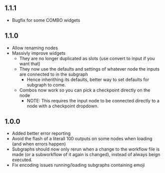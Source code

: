 ## 1.1.1
* Bugfix for some COMBO widgets

## 1.1.0

* Allow renaming nodes
* Massivly improve widgets
    * They are no longer duplicated as slots (use convert to input if you want that)
    * They now use the defaults and settings of whatever node the inputs are connected to in the subgraph   
        * Hence inherithing its defaults, better way to set defaults for subgraph to come.
    * Combos now work so you can pick a checkpoint directly on the node
        * NOTE: This requires the input node to be connected directly to a node with a checkpoint dropdown.


## 1.0.0

* Added better error reporting
* Avoid the flash of a literall 100 outputs on some nodes when loading (and when errors happen)
* Subgraphs should now only rerun when a change to the workflow file is made (or a subworkflow of it again is changed), instead of always beign executed.
* Fix encoding issues running/loading subgraphs containing emoji

